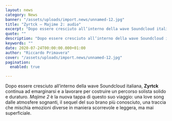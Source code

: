 ```yaml
---
layout: news
category: News
banner: "/assets/uploads/import.news/unnamed-12.jpg"
title: "Zyrtck – Majime 2: audio"
excerpt: "Dopo essere cresciuto all’interno della wave Soundcloud italiana, Zyrtck continua ad emarginarsi e a lavorare per costruire un percorso solista solido e duraturo. Majime 2 è la nuova tappa di questo suo viaggio: una love song dalle atmosfere sognanti, il sequel del suo brano più conosciuto, una traccia che mischia emozioni diverse in maniera scorrevole [&hellip"
quote: ""
description: "Dopo essere cresciuto all’interno della wave Soundcloud italiana, Zyrtck continua ad emarginarsi e a lavorare per costruire un percorso solista solido e duraturo. Majime 2 è la nuova tappa di questo suo viaggio: una love song dalle atmosfere sognanti, il sequel del suo brano più conosciuto, una traccia che mischia emozioni diverse in maniera scorrevole [&hellip"
keywords: ""
date: 2020-07-24T00:00:00.000+01:00
author: "Riccardo Primavera"
cover: "/assets/uploads/import.news/unnamed-12.jpg"
pagination:
  enabled: true

---
```


Dopo essere cresciuto all’interno della wave Soundcloud italiana, **Zyrtck** continua ad emarginarsi e a lavorare per costruire un percorso solista solido e duraturo. _Majime 2_ è la nuova tappa di questo suo viaggio: una love song dalle atmosfere sognanti, il sequel del suo brano più conosciuto, una traccia che mischia emozioni diverse in maniera scorrevole e leggera, ma mai superficiale.